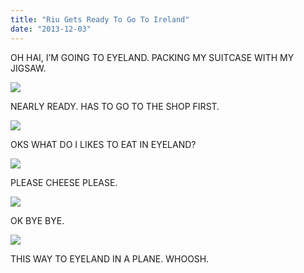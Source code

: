 ```yaml
---
title: "Riu Gets Ready To Go To Ireland"
date: "2013-12-03"
---
```


OH HAI, I’M GOING TO EYELAND. PACKING MY SUITCASE WITH MY JIGSAW. 

![](images/tumblr_inline_mx94s2a0uB1qlj3bd.jpg)

NEARLY READY. HAS TO GO TO THE SHOP FIRST.

![](images/tumblr_inline_mx94u6ZdMK1qlj3bd.jpg)

OKS WHAT DO I LIKES TO EAT IN EYELAND?

![](images/tumblr_inline_mx94w3ZLJW1qlj3bd.jpg)

PLEASE CHEESE PLEASE.

![](images/tumblr_inline_mx94xks4Wj1qlj3bd.jpg)

OK BYE BYE.

![](images/tumblr_inline_mx94yqMStp1qlj3bd.jpg)

THIS WAY TO EYELAND IN A PLANE. WHOOSH.
